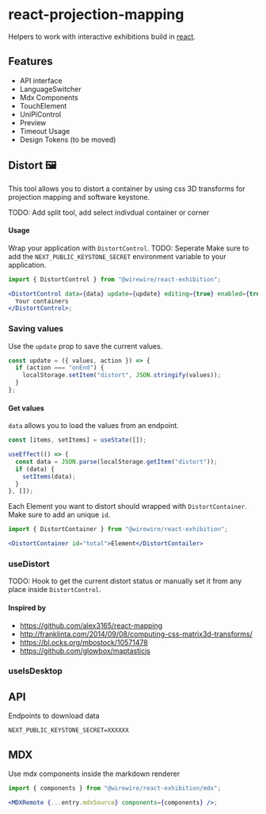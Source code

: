 # react-projection-mapping

Helpers to work with interactive exhibitions build in [react](https://react.dev).

## Features

- API interface
- LanguageSwitcher
- Mdx Components
- TouchElement
- UniPiControl
- Preview
- Timeout Usage
- Design Tokens (to be moved)

## Distort 🖼️

This tool allows you to distort a container by using css 3D transforms for projection mapping and software keystone.

TODO: Add split tool, add select indivdual container or corner

#### Usage

Wrap your application with `DistortControl`. TODO: Seperate Make sure to add the `NEXT_PUBLIC_KEYSTONE_SECRET` environment variable to your application.

```jsx
import { DistortControl } from "@wirewire/react-exhibition";

<DistortControl data={data} update={update} editing={true} enabled={true}>
  Your containers
</DistortControl>;
```

### Saving values

Use the `update` prop to save the current values.

```jsx
const update = ({ values, action }) => {
  if (action === "onEnd") {
    localStorage.setItem("distort", JSON.stringify(values));
  }
};
```

#### Get values

`data` allows you to load the values from an endpoint.

```jsx
const [items, setItems] = useState([]);

useEffect(() => {
  const data = JSON.parse(localStorage.getItem("distort"));
  if (data) {
    setItems(data);
  }
}, []);
```

Each Element you want to distort should wrapped with `DistortContainer`. Make sure to add an unique `id`.

```jsx
import { DistortContainer } from "@wirewire/react-exhibition";

<DistortContainer id="total">Element</DistortContailer>
```

### useDistort

TODO: Hook to get the current distort status or manually set it from any place inside `DistortControl`.

#### Inspired by

- https://github.com/alex3165/react-mapping
- http://franklinta.com/2014/09/08/computing-css-matrix3d-transforms/
- https://bl.ocks.org/mbostock/10571478
- https://github.com/glowbox/maptasticjs

### useIsDesktop

## API

Endpoints to download data

```
NEXT_PUBLIC_KEYSTONE_SECRET=XXXXXX
```

## MDX

Use mdx components inside the markdown renderer

```jsx
import { components } from "@wirewire/react-exhibition/mdx";

<MDXRemote {...entry.mdxSource} components={components} />;
```

```

```
